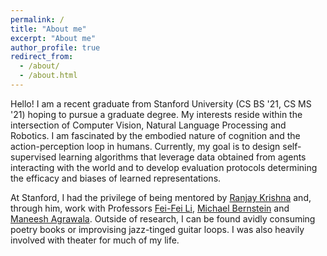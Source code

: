```yaml
---
permalink: /
title: "About me"
excerpt: "About me"
author_profile: true
redirect_from: 
  - /about/
  - /about.html
---
```


Hello! I am a recent graduate from Stanford University (CS BS '21, CS MS '21) hoping to pursue a graduate degree. My interests reside within the intersection of Computer Vision, Natural Language Processing and Robotics. I am fascinated by the embodied nature of cognition and the action-perception loop in humans. Currently, my goal is to design self-supervised learning algorithms that leverage data obtained from agents interacting with the world and to develop evaluation protocols determining the efficacy and biases of learned representations. 

At Stanford, I had the privilege of being mentored by [Ranjay Krishna](http://www.ranjaykrishna.com/index.html) and, through him, work with Professors [Fei-Fei Li](https://profiles.stanford.edu/fei-fei-li), [Michael Bernstein](https://hci.stanford.edu/msb/) and [Maneesh Agrawala](http://graphics.stanford.edu/~maneesh/). Outside of research, I can be found avidly consuming poetry books or improvising jazz-tinged guitar loops. I was also heavily involved with theater for much of my life.


